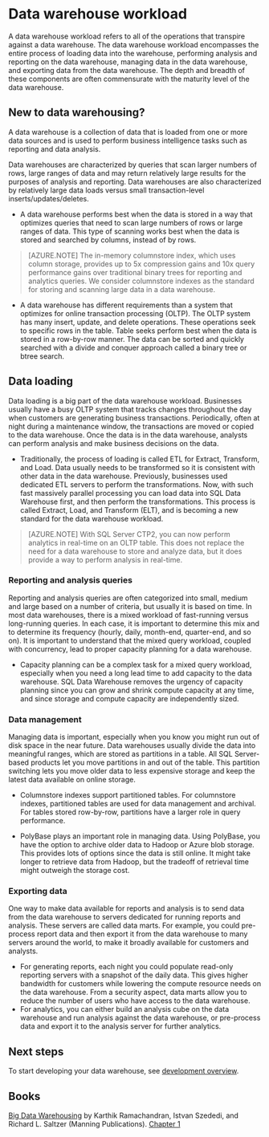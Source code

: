 <properties
   pageTitle="Data warehouse workload"
   description="SQL Data Warehouse's elasticity lets you grow, shrink, or pause compute power by using a sliding scale of data warehouse units (DWUs). This article explains the data warehouse metrics and how they relate to DWUs. "
   services="sql-data-warehouse"
   documentationCenter="NA"
   authors="barbkess"
   manager="jhubbard"
   editor=""/>

<tags
   ms.service="sql-data-warehouse"
   ms.devlang="NA"
   ms.topic="article"
   ms.tgt_pltfrm="NA"
   ms.workload="data-services"
   ms.date="09/22/2015"
   ms.author="barbkess;twounder;JRJ@BigBangData.co.uk"/>


# Data warehouse workload
A data warehouse workload refers to all of the operations that transpire against a data warehouse. The data warehouse workload encompasses the entire process of loading data into the warehouse, performing analysis and reporting on the data warehouse, managing data in the data warehouse, and exporting data from the data warehouse. The depth and breadth of these components are often commensurate with the maturity level of the data warehouse.


## New to data warehousing?
A data warehouse is a collection of data that is loaded from one or more data sources and is used to perform business intelligence tasks such as reporting and data analysis. 

Data warehouses are characterized by queries that scan larger numbers of rows, large ranges of data and may return relatively large results for the purposes of analysis and reporting. Data warehouses are also characterized by relatively large data loads versus small transaction-level inserts/updates/deletes. 

- A data warehouse performs best when the data is stored in a way that optimizes queries that need to scan large numbers of rows or large ranges of data. This type of scanning works best when the data is stored and searched by columns, instead of by rows. 

>[AZURE.NOTE] The in-memory columnstore index, which uses column storage, provides up to 5x compression gains and 10x query performance gains over traditional binary trees for reporting and analytics queries. We consider columnstore indexes as the standard for storing and scanning large data in a data warehouse.

- A data warehouse has different requirements than a system that optimizes for online transaction processing (OLTP). The OLTP system has many insert, update, and delete operations. These operations seek to specific rows in the table. Table seeks perform best when the data is stored in a row-by-row manner. The data can be sorted and quickly searched with a divide and conquer approach called a binary tree or btree search.


## Data loading
Data loading is a big part of the data warehouse workload. Businesses usually have a busy OLTP system that tracks changes throughout the day when customers are generating business transactions. Periodically, often at night during a maintenance window, the transactions are moved or copied to the data warehouse. Once the data is in the data warehouse, analysts can perform analysis and make business decisions on the data.

- Traditionally, the process of loading is called ETL for Extract, Transform, and Load. Data usually needs to be transformed so it is consistent with other data in the data warehouse. Previously, businesses used dedicated ETL servers to perform the transformations. Now, with such fast massively parallel processing you can load data into SQL Data Warehouse first, and then perform the transformations. This process is called Extract, Load, and Transform (ELT), and is becoming a new standard for the data warehouse workload.

> [AZURE.NOTE] With SQL Server CTP2, you can now perform analytics in real-time on an OLTP table. This does not replace the need for a data warehouse to store and analyze data, but it does provide a way to perform analysis in real-time.
 
### Reporting and analysis queries
Reporting and analysis queries are often categorized into small, medium and large based on a number of criteria, but usually it is based on time. In most data warehouses, there is a mixed workload of fast-running versus long-running queries. In each case, it is important to determine this mix and to determine its frequency (hourly, daily, month-end, quarter-end, and so on). It is important to understand that the mixed query workload, coupled with concurrency, lead to proper capacity planning for a data warehouse.

- Capacity planning can be a complex task for a mixed query workload, especially when you need a long lead time to add capacity to the data warehouse. SQL Data Warehouse removes the urgency of capacity planning since you can grow and shrink compute capacity at any time, and since storage and compute capacity are independently sized.

### Data management
Managing data is important, especially when you know you might run out of disk space in the near future. Data warehouses usually divide the data into meaningful ranges, which are stored as partitions in a table. All SQL Server-based products let you move partitions in and out of the table. This partition switching lets you move older data to less expensive storage and keep the latest data available on online storage.

- Columnstore indexes support partitioned tables. For columnstore indexes, partitioned tables are used for data management and archival. For tables stored row-by-row, partitions have a larger role in query performance.  
 
- PolyBase plays an important role in managing data. Using PolyBase, you have the option to archive older data to Hadoop or Azure blob storage.  This provides lots of options since the data is still online.  It might take longer to retrieve data from Hadoop, but the tradeoff of retrieval time might outweigh the storage cost. 
 
### Exporting data
One way to make data available for reports and analysis is to send data from the data warehouse to servers dedicated for running reports and analysis. These servers are called data marts. For example, you could pre-process report data and then export it from the data warehouse to many servers around the world, to make it broadly available for customers and analysts.

- For generating reports, each night you could populate read-only reporting servers with a snapshot of the daily data. This gives higher bandwidth for customers while lowering the compute resource needs on the data warehouse. From a security aspect, data marts allow you to reduce the number of users who have access to the data warehouse.
- For analytics, you can either build an analysis cube on the data warehouse and run analysis against the data warehouse, or pre-process data and export it to the analysis server for further analytics. 

## Next steps
To start developing your data warehouse, see [development overview][].

## Books
[Big Data Warehousing](https://www.manning.com/books/big-data-warehousing) by Karthik Ramachandran, Istvan Szededi, and Richard L. Saltzer (Manning Publications). [Chapter 1](https://manning-content.s3.amazonaws.com/download/e/3d94acd-9512-46c8-b0b0-8c9c3c6a303b/BDW_MEAP_ch1.pdf)

<!--Image references-->

<!--Article references-->
[development overview]: sql-data-warehouse-overview-develop.md

<!--MSDN references-->

<!--Other web references-->

